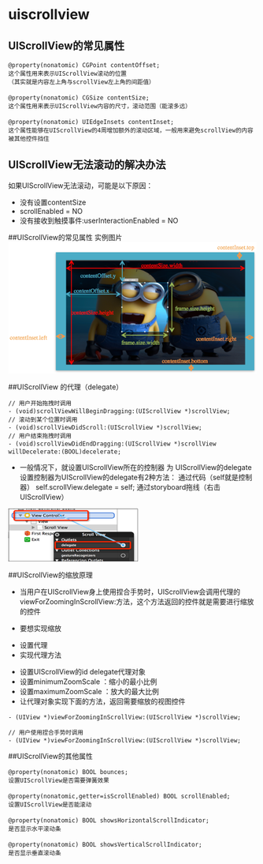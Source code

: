 # uiscrollview

## UIScrollView的常见属性

```objc
@property(nonatomic) CGPoint contentOffset;
这个属性用来表示UIScrollView滚动的位置
（其实就是内容左上角与scrollView左上角的间距值）

@property(nonatomic) CGSize contentSize;
这个属性用来表示UIScrollView内容的尺寸，滚动范围（能滚多远）

@property(nonatomic) UIEdgeInsets contentInset;
这个属性能够在UIScrollView的4周增加额外的滚动区域，一般用来避免scrollView的内容被其他控件挡住
```

## UIScrollView无法滚动的解决办法
如果UIScrollView无法滚动，可能是以下原因：
* 没有设置contentSize
* scrollEnabled = NO
* 没有接收到触摸事件:userInteractionEnabled = NO


##UIScrollView的常见属性 实例图片
![](images/scrollview.png)

##UIScrollView 的代理（delegate）
```objc
// 用户开始拖拽时调用
- (void)scrollViewWillBeginDragging:(UIScrollView *)scrollView;
// 滚动到某个位置时调用
- (void)scrollViewDidScroll:(UIScrollView *)scrollView;
// 用户结束拖拽时调用
- (void)scrollViewDidEndDragging:(UIScrollView *)scrollView willDecelerate:(BOOL)decelerate;
```

- 一般情况下，就设置UIScrollView所在的控制器 为 UIScrollView的delegate
设置控制器为UIScrollView的delegate有2种方法：
通过代码（self就是控制器）
self.scrollView.delegate = self;
通过storyboard拖线（右击UIScrollView）

![](images/UIDelegate.png)

##UIScrollView的缩放原理
* 当用户在UIScrollView身上使用捏合手势时，UIScrollView会调用代理的viewForZoomingInScrollView:方法，这个方法返回的控件就是需要进行缩放的控件

* 要想实现缩放
 - 设置代理
 - 实现代理方法


* 设置UIScrollView的id<UISCrollViewDelegate> delegate代理对象
* 设置minimumZoomScale ：缩小的最小比例
* 设置maximumZoomScale ：放大的最大比例
* 让代理对象实现下面的方法，返回需要缩放的视图控件

```objc
- (UIView *)viewForZoomingInScrollView:(UIScrollView *)scrollView;
```

```objc
// 用户使用捏合手势时调用
- (UIView *)viewForZoomingInScrollView:(UIScrollView *)scrollView;
```


##UIScrollView的其他属性
```objc
@property(nonatomic) BOOL bounces;
设置UIScrollView是否需要弹簧效果

@property(nonatomic,getter=isScrollEnabled) BOOL scrollEnabled;
设置UIScrollView是否能滚动

@property(nonatomic) BOOL showsHorizontalScrollIndicator;
是否显示水平滚动条

@property(nonatomic) BOOL showsVerticalScrollIndicator;
是否显示垂直滚动条
```

